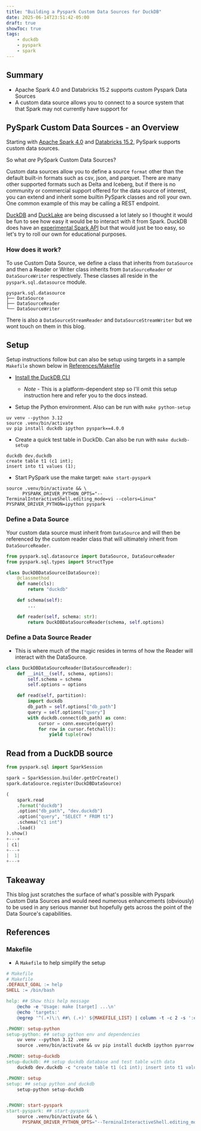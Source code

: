 ```yaml
---
title: "Building a Pyspark Custom Data Sources for DuckDB"
date: 2025-06-14T23:51:42-05:00
draft: true
showToc: true
tags:
    - duckdb
    - pyspark
    - spark
---
```


## Summary

- Apache Spark 4.0 and Databricks 15.2 supports custom Pyspark Data Sources
- A custom data source allows you to connect to a source system that that Spark may not currently have support for

## PySpark Custom Data Sources - an Overview

Starting with [Apache Spark 4.0](https://spark.apache.org/docs/latest/api/python/tutorial/sql/python_data_source.html) and [Databricks 15.2](https://docs.databricks.com/aws/en/pyspark/datasources), PySpark supports custom data sources.

So what *are* PySpark Custom Data Sources?

Custom data sources allow you to define a source `format` other than the default built-in formats such as csv, json, and parquet. There are many other supported formats such as Delta and Iceberg, but if there is no community or commercial support offered for the data source of interest, you can extend and inherit some builtin PySpark classes and roll your own. One common example of this may be calling a REST endpoint.

[DuckDB](https://duckdb.org/) and [DuckLake](https://ducklake.select/) are being discussed a lot lately so I thought it would be fun to see how easy it would be to interact with it from Spark. DuckDB does have an [experimental Spark API](https://duckdb.org/docs/stable/clients/python/spark_api) but that would just be too easy, so let's try to roll our own for educational purposes.

### How does it work?

To use Custom Data Source, we define a class that inherits from `DataSource` and then a Reader or Writer class inherits from `DataSourceReader` or `DataSourceWriter` respectively. These classes all reside in the `pyspark.sql.datasource` module.

```shell
pyspark.sql.datasource
├── DataSource
├── DataSourceReader
└── DataSourceWriter
```

There is also a `DataSourceStreamReader` and `DataSourceStreamWriter` but we wont touch on them in this blog.

## Setup

Setup instructions follow but can also be setup using targets in a sample `Makefile` shown below in [References/Makefile](#makefile)
- [Install the DuckDB CLI](https://duckdb.org/docs/installation)
    - *Note* - This is a platform-dependent step so I'll omit this setup instruction here and refer you to the docs instead.

- Setup the Python environment. Also can be run with `make python-setup`
```shell
uv venv --python 3.12
source .venv/bin/activate
uv pip install duckdb ipython pyspark==4.0.0
```
- Create a quick test table in DuckDb. Can also be run with `make duckdb-setup`

```shell
duckdb dev.duckdb
create table t1 (c1 int);
insert into t1 values (1);
```

- Start PySpark use the make target: `make start-pyspark`

```shell
source .venv/bin/activate && \
      PYSPARK_DRIVER_PYTHON_OPTS="--TerminalInteractiveShell.editing_mode=vi --colors=Linux" PYSPARK_DRIVER_PYTHON=ipython pyspark
```

### Define a Data Source

Your custom data source must inherit from `DataSource` and will then be referenced by the custom reader class that will ultimately inherit from `DataSourceReader`.

```python
from pyspark.sql.datasource import DataSource, DataSourceReader
from pyspark.sql.types import StructType

class DuckDBDataSource(DataSource):
    @classmethod
    def name(cls):
        return "duckdb"

    def schema(self):
        ...

    def reader(self, schema: str):
        return DuckDBDataSourceReader(schema, self.options)
```

### Define a Data Source Reader

- This is where much of the magic resides in terms of how the Reader will interact with the DataSource.

```python
class DuckDBDataSourceReader(DataSourceReader):
    def __init__(self, schema, options):
        self.schema = schema
        self.options = options

    def read(self, partition):
        import duckdb
        db_path = self.options["db_path"]
        query = self.options["query"]
        with duckdb.connect(db_path) as conn:
            cursor = conn.execute(query)
            for row in cursor.fetchall():
                yield tuple(row)
```

## Read from a DuckDB source

```python
from pyspark.sql import SparkSession

spark = SparkSession.builder.getOrCreate()
spark.dataSource.register(DuckDBDataSource)

(
    spark.read
    .format("duckdb")
    .option("db_path", "dev.duckdb")
    .option("query", "SELECT * FROM t1")
    .schema("c1 int")
    .load()
).show()
+---+
| c1|
+---+
|  1|
+---+
```

## Takeaway

This blog just scratches the surface of what's possible with Pyspark Custom Data Sources and would need numerous enhancements (obviously) to be used in any serious manner but hopefully gets across the point of the Data Source's capabilities.

## References

### Makefile

- A `Makefile` to help simplify the setup

```Makefile
# Makefile
# Makefile
.DEFAULT_GOAL := help
SHELL := /bin/bash

help: ## Show this help message
	@echo -e 'Usage: make [target] ...\n'
	@echo 'targets:'
	@egrep '^(.+)\:\ ##\ (.+)' ${MAKEFILE_LIST} | column -t -c 2 -s ':#'

.PHONY: setup-python
setup-python: ## setup python env and dependencies
	uv venv --python 3.12 .venv
	source .venv/bin/activate && uv pip install duckdb ipython pyarrow pyspark==4.0.0

.PHONY: setup-duckdb
setup-duckdb: ## setup duckdb database and test table with data
	duckdb dev.duckdb -c "create table t1 (c1 int); insert into t1 values (1);"

.PHONY: setup
setup: ## setup python and duckdb
	setup-python setup-duckdb


.PHONY: start-pyspark
start-pyspark: ## start-pyspark
	source .venv/bin/activate && \
      PYSPARK_DRIVER_PYTHON_OPTS="--TerminalInteractiveShell.editing_mode=vi --colors=Linux" PYSPARK_DRIVER_PYTHON=ipython pyspark
```